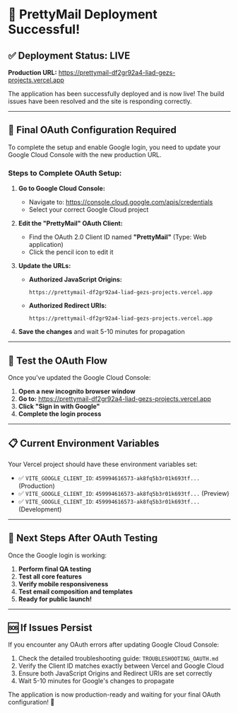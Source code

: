 # 🎉 PrettyMail Deployment Successful!

## ✅ Deployment Status: LIVE

**Production URL:** https://prettymail-df2gr92a4-liad-gezs-projects.vercel.app

The application has been successfully deployed and is now live! The build issues have been resolved and the site is responding correctly.

---

## 🔧 Final OAuth Configuration Required

To complete the setup and enable Google login, you need to update your Google Cloud Console with the new production URL.

### Steps to Complete OAuth Setup:

1. **Go to Google Cloud Console:**
   - Navigate to: https://console.cloud.google.com/apis/credentials
   - Select your correct Google Cloud project

2. **Edit the "PrettyMail" OAuth Client:**
   - Find the OAuth 2.0 Client ID named **"PrettyMail"** (Type: Web application)
   - Click the pencil icon to edit it

3. **Update the URLs:**
   - **Authorized JavaScript Origins:** 
     ```
     https://prettymail-df2gr92a4-liad-gezs-projects.vercel.app
     ```
   - **Authorized Redirect URIs:**
     ```
     https://prettymail-df2gr92a4-liad-gezs-projects.vercel.app
     ```

4. **Save the changes** and wait 5-10 minutes for propagation

---

## 🧪 Test the OAuth Flow

Once you've updated the Google Cloud Console:

1. **Open a new incognito browser window**
2. **Go to:** https://prettymail-df2gr92a4-liad-gezs-projects.vercel.app
3. **Click "Sign in with Google"**
4. **Complete the login process**

---

## 📋 Current Environment Variables

Your Vercel project should have these environment variables set:
- ✅ `VITE_GOOGLE_CLIENT_ID`: `459994616573-ak8fq5b3r01k693tf...` (Production)
- ✅ `VITE_GOOGLE_CLIENT_ID`: `459994616573-ak8fq5b3r01k693tf...` (Preview)
- ✅ `VITE_GOOGLE_CLIENT_ID`: `459994616573-ak8fq5b3r01k693tf...` (Development)

---

## 🚀 Next Steps After OAuth Testing

Once the Google login is working:

1. **Perform final QA testing**
2. **Test all core features**
3. **Verify mobile responsiveness**
4. **Test email composition and templates**
5. **Ready for public launch!**

---

## 🆘 If Issues Persist

If you encounter any OAuth errors after updating Google Cloud Console:

1. Check the detailed troubleshooting guide: `TROUBLESHOOTING_OAUTH.md`
2. Verify the Client ID matches exactly between Vercel and Google Cloud
3. Ensure both JavaScript Origins and Redirect URIs are set correctly
4. Wait 5-10 minutes for Google's changes to propagate

The application is now production-ready and waiting for your final OAuth configuration! 🎯

